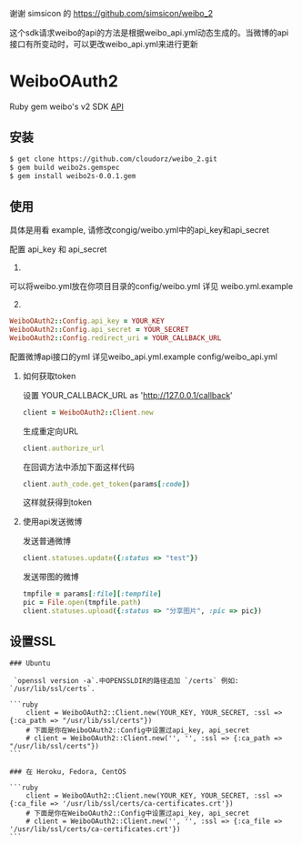 
谢谢 simsicon 的 https://github.com/simsicon/weibo_2

这个sdk请求weibo的api的方法是根据weibo_api.yml动态生成的。当微博的api接口有所变动时，可以更改weibo_api.yml来进行更新

# WeiboOAuth2

Ruby gem weibo's v2 SDK [API](http://open.weibo.com/wiki/API%E6%96%87%E6%A1%A3_V2)

## 安装
        
```bash
$ get clone https://github.com/cloudorz/weibo_2.git
$ gem build weibo2s.gemspec
$ gem install weibo2s-0.0.1.gem
```

## 使用
具体是用看 example, 请修改congig/weibo.yml中的api_key和api_secret

配置 api_key 和 api_secret

1. 

可以将weibo.yml放在你项目目录的config/weibo.yml 
详见 weibo.yml.example

2.
```ruby
WeiboOAuth2::Config.api_key = YOUR_KEY
WeiboOAuth2::Config.api_secret = YOUR_SECRET
WeiboOAuth2::Config.redirect_uri = YOUR_CALLBACK_URL   
```
配置微博api接口的yml
详见weibo_api.yml.example
config/weibo_api.yml

1.  如何获取token

    设置  YOUR_CALLBACK_URL as 'http://127.0.0.1/callback'

    
    ```ruby
    client = WeiboOAuth2::Client.new  
    ```
    
    生成重定向URL
    
    ```ruby
    client.authorize_url
    ```
    
    在回调方法中添加下面这样代码
    
    ```ruby
    client.auth_code.get_token(params[:code])
    ```
    
    这样就获得到token
    
2.  使用api发送微博
    
    发送普通微博
        
    ```ruby
    client.statuses.update({:status => "test"})
    ```
    
    发送带图的微博
        
    ```ruby
    tmpfile = params[:file][:tempfile]
    pic = File.open(tmpfile.path)
    client.statuses.upload({:status => "分享图片", :pic => pic})
    ```
## 设置SSL
    
    ### Ubuntu

     `openssl version -a`.中OPENSSLDIR的路径追加 `/certs` 例如: `/usr/lib/ssl/certs`.

    ```ruby
        client = WeiboOAuth2::Client.new(YOUR_KEY, YOUR_SECRET, :ssl => {:ca_path => "/usr/lib/ssl/certs"})
        # 下面是你在WeiboOAuth2::Config中设置过api_key, api_secret
        # client = WeiboOAuth2::Client.new('', '', :ssl => {:ca_path => "/usr/lib/ssl/certs"})
    ```

    ### 在 Heroku, Fedora, CentOS

    ```ruby
        client = WeiboOAuth2::Client.new(YOUR_KEY, YOUR_SECRET, :ssl => {:ca_file => '/usr/lib/ssl/certs/ca-certificates.crt'})
        # 下面是你在WeiboOAuth2::Config中设置过api_key, api_secret
        # client = WeiboOAuth2::Client.new('', '', :ssl => {:ca_file => '/usr/lib/ssl/certs/ca-certificates.crt'})
    ```
